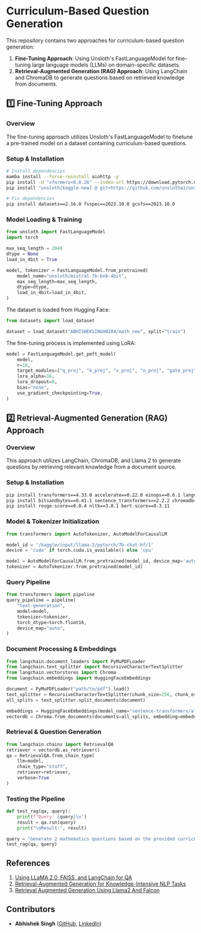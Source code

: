 # Curriculum-Based Question Generation

This repository contains two approaches for curriculum-based question generation:
1. **Fine-Tuning Approach**: Using Unsloth's FastLanguageModel for fine-tuning large language models (LLMs) on domain-specific datasets.
2. **Retrieval-Augmented Generation (RAG) Approach**: Using LangChain and ChromaDB to generate questions based on retrieved knowledge from documents.

## 1️⃣ Fine-Tuning Approach

### Overview
The fine-tuning approach utilizes Unsloth's FastLanguageModel to finetune a pre-trained model on a dataset containing curriculum-based questions.

### Setup & Installation
```bash
# Install dependencies
mamba install --force-reinstall aiohttp -y
pip install -U "xformers<0.0.26" --index-url https://download.pytorch.org/whl/
pip install "unsloth[kaggle-new] @ git+https://github.com/unslothai/unsloth.git"

# Fix dependencies
pip install datasets==2.16.0 fsspec==2023.10.0 gcsfs==2023.10.0
```

### Model Loading & Training
```python
from unsloth import FastLanguageModel
import torch

max_seq_length = 2048
dtype = None
load_in_4bit = True

model, tokenizer = FastLanguageModel.from_pretrained(
    model_name="unsloth/mistral-7b-bnb-4bit",
    max_seq_length=max_seq_length,
    dtype=dtype,
    load_in_4bit=load_in_4bit,
)
```

The dataset is loaded from Hugging Face:
```python
from datasets import load_dataset

dataset = load_dataset("ABHISHEKSINGH0204/math_new", split="train")
```

The fine-tuning process is implemented using LoRA:
```python
model = FastLanguageModel.get_peft_model(
    model,
    r=16,
    target_modules=["q_proj", "k_proj", "v_proj", "o_proj", "gate_proj", "up_proj", "down_proj"],
    lora_alpha=16,
    lora_dropout=0,
    bias="none",
    use_gradient_checkpointing=True,
)
```

## 2️⃣ Retrieval-Augmented Generation (RAG) Approach

### Overview
This approach utilizes LangChain, ChromaDB, and Llama 2 to generate questions by retrieving relevant knowledge from a document source.

### Setup & Installation
```bash
pip install transformers==4.33.0 accelerate==0.22.0 einops==0.6.1 langchain==0.300
pip install bitsandbytes==0.41.1 sentence_transformers==2.2.2 chromadb==0.4.12
pip install rouge-score==0.0.4 nltk==3.8.1 bert-score==0.3.11
```

### Model & Tokenizer Initialization
```python
from transformers import AutoTokenizer, AutoModelForCausalLM

model_id = '/kaggle/input/llama-2/pytorch/7b-chat-hf/1'
device = 'cuda' if torch.cuda.is_available() else 'cpu'

model = AutoModelForCausalLM.from_pretrained(model_id, device_map='auto')
tokenizer = AutoTokenizer.from_pretrained(model_id)
```

### Query Pipeline
```python
from transformers import pipeline
query_pipeline = pipeline(
    "text-generation",
    model=model,
    tokenizer=tokenizer,
    torch_dtype=torch.float16,
    device_map="auto",
)
```

### Document Processing & Embeddings
```python
from langchain.document_loaders import PyMuPDFLoader
from langchain.text_splitter import RecursiveCharacterTextSplitter
from langchain.vectorstores import Chroma
from langchain.embeddings import HuggingFaceEmbeddings

document = PyMuPDFLoader("path/to/pdf").load()
text_splitter = RecursiveCharacterTextSplitter(chunk_size=256, chunk_overlap=20)
all_splits = text_splitter.split_documents(document)

embeddings = HuggingFaceEmbeddings(model_name="sentence-transformers/all-mpnet-base-v2")
vectordb = Chroma.from_documents(documents=all_splits, embedding=embeddings, persist_directory="chroma_db")
```

### Retrieval & Question Generation
```python
from langchain.chains import RetrievalQA
retriever = vectordb.as_retriever()
qa = RetrievalQA.from_chain_type(
    llm=model,
    chain_type="stuff",
    retriever=retriever,
    verbose=True
)
```

### Testing the Pipeline
```python
def test_rag(qa, query):
    print(f"Query: {query}\n")
    result = qa.run(query)
    print("\nResult:", result)

query = "Generate 2 mathematics questions based on the provided curriculum PDF."
test_rag(qa, query)
```

## References
1. [Using LLaMA 2.0, FAISS, and LangChain for QA](https://medium.com/@murtuza753/using-llama-2-0-faiss-and-langchain-for-question-answering-on-your-own-data-682241488476)
2. [Retrieval-Augmented Generation for Knowledge-Intensive NLP Tasks](https://arxiv.org/pdf/2005.11401.pdf)
3. [Retrieval Augmented Generation Using Llama2 And Falcon](https://medium.com/@scholarly360/retrieval-augmented-generation-using-llama2-and-falcon-ed26c7b14670)

## Contributors
- **Abhishek Singh** ([GitHub](https://github.com/Abhi2april), [LinkedIn](https://linkedin.com/in/abhishek-singh202220260204))
